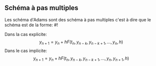 ## Schéma à pas multiples
Les schéma d'Adams sont des schéma à pas multiples c'est à dire que le schéma est de la forme: #!

Dans la cas explicite:
$$y_{n+1} = y_{n} + h F(t_{n}, y_{n-k}, y_{n-k+1}, \dots, y_{n}, h) $$
Dans le cas implicite:
$$
y_{n+1} = y_{n} + h F(t_{n}, y_{n-k}, y_{n-k+1}, \dots, y_{n}, y_{n+1},h) 
$$